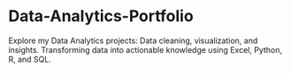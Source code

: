 # Data-Analytics-Portfolio
Explore my Data Analytics projects: Data cleaning, visualization, and insights. Transforming data into actionable knowledge using Excel, Python, R, and SQL.
